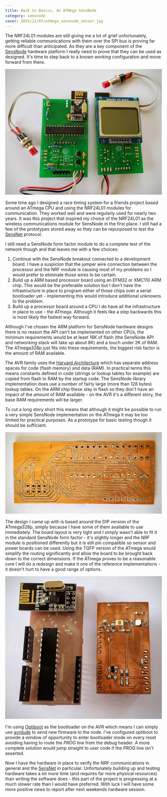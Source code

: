 ```yaml
---
title: Back to Basics, An ATMega SensNode
category: sensnode
cover: 2015/12/07/atmega_sensnode_sensor.jpg
---
```

The NRF24L01 modules are still giving me a lot of grief unfortunately, getting
reliable communications with them over the SPI bus is proving far more difficult
than anticipated. As they are a key component of the [SensNode](/pages/sensnode/about.html)
hardware platform I really need to prove that they can be used as designed. It's
time to step back to a *known working* configuration and move forward from there.

![Swim Timer Modules](/images/2015/12/07/swimtimer.jpg)

Some time ago I designed a race timing system for a friends project based
around an ATmega CPU and using the NRF24L01 modules for communication. They
worked well and were regularly used for nearly two years. It was this project
that inspired my choice of the NRF24L01 as the wireless communications module
for SensNode in the first place. I still had a few of the prototypes stored
away so they can be repurposed to test the [SensNet](/pages/sensnet/about.html)
protocol.

I still need a SensNode form factor module to do a complete test of the network
though and that leaves me with a few choices:

1. Continue with the SensNode breakout connected to a development board. I have
   a suspicion that the jumper wire connection between the processor and the
   NRF module is causing most of my problems so I would prefer to eliminate
   those wires to be certain.
2. Build up a ARM based processor board using an EFM32 or XMC110 ARM chip. This
   would be the preferable solution but I don't have the infrastructure in place
   to program either of those chips over a serial bootloader yet - implementing
   this would introduce additional unknowns to the problem.
3. Build up a processor board around a CPU I do have all the infrastructure in
   place to use - the ATmega. Although it feels like a step backwards this is
   most likely the fastest way forward.

Although I've chosen the ARM platform for SensNode hardware designs there is
no reason the API can't be implemented on other CPUs, the minimum requirements
would be at least 16K of flash (the SensNode API and networking stack will
take up about 8K) and a touch under 2K of RAM. The ATmega328p just fits into
these requirements, the biggest risk factor is the amount of RAM available.

The AVR family uses the [Harvard Architecture](https://en.wikipedia.org/wiki/Harvard_architecture)
which has separate address spaces for code (flash memory) and data (RAM). In
practical terms this means constants defined in code (strings or lookup
tables for example) are copied from flash to RAM by the startup code. The
SensNode library implementation does use a number of fairly large (more than
128 bytes) lookup tables. On the ARM chip these stay in flash so they don't
have an impact of the amount of RAM available - on the AVR it's a different
story, the base RAM requirements will be larger.

To cut a long story short this means that although it might be possible to run
a very simple SensNode implementation on the ATmega it may be too limited for
practical purposes. As a prototype for basic testing though it should be sufficient.

![SensNode ATmega PCB](/images/2015/12/07/atmega_sensnode.jpg)

The design I came up with is based around the DIP version of the ATmega328p,
simply because I have some of them available to use immediately. The board
layout is very tight and I simply wasn't able to fit it in the standard
SensNode form factor - it's slightly longer and the NRF module is positioned
differently but it is still pin compatible so sensor and power boards can
be used. Using the TQFP version of the ATmega would simplify the routing
significantly and allow the board to be brought back down to the correct
dimensions. If the ATmega proves to be a reasonable core I will do a redesign
and make it one of the reference implementations - it doesn't hurt to have a
good range of options.

![ATmega Form Factor](/images/2015/12/07/atmega_sensnode_sensor.jpg)

I'm using [Optiboot](https://github.com/Optiboot/optiboot) as the bootloader
on the AVR which means I can simply use [avrdude](http://www.nongnu.org/avrdude/)
to send new firmware to the node. I've configured optiboot to provide a window
of opportunity to enter bootloader mode on every reset avoiding having to route
the *PROG* line from the debug header. A more complete solution would jump
straight to user code if the *PROG* line isn't asserted.

Now I have the hardware in place to verify the NRF communications in general
and the [SensNet](/pages/sensnet/about.html) in particular. Unfortunately
building up and testing hardware takes a lot more time (and requires far more
physical resources) than writing the software does - this part of the project
is progressing at a much slower rate than I would have preferred. With luck
I will have some more positive news to report after next weekends hardware
session.


